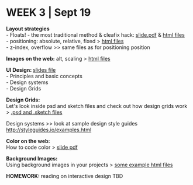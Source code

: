 <h1>WEEK 3 | Sept 19 </h1>

<p><strong>Layout strategies</strong><br>
- Floats! - the most traditional method & cleafix hack:
<a href="IntrotoWeb_W3d_Float.pdf">slide.pdf</a> & <a href="https://github.com/miraalibek/NYU_IDM_IntroToWeb/tree/master/W3_Sept17/floats">html files</a> <br>
- positioning: absolute, relative, fixed > <a href="https://github.com/miraalibek/NYU_IDM_IntroToWeb/tree/master/W3_Sept17/positioning_plus">html files</a><br>
- z-index, overflow >> same files as for positioning position</p>
<p><strong>Images on the web:</strong> alt, scaling > <a href="https://github.com/miraalibek/NYU_IDM_IntroToWeb/tree/master/W3_Sept17/image">html files</a></p>
<p><strong>UI Design: </strong><a href="IntrotoWeb_W3_DesigningforWeb.pdf">slides file</a><br>
- Principles and basic concepts<br>
- Design systems<br>
- Design Grids<br>
</p>
<p><strong>Design Grids:</strong><br>
Let's look inside psd and sketch files and check out how design grids work > <a href="https://github.com/miraalibek/NYU_IDM_IntroToWeb/tree/master/W3_Sept19/sketch_psd">.psd and .sketch files</a></p>
<p>Design systems >> look at sample design style guides <a href="http://styleguides.io/examples.html" >http://styleguides.io/examples.html</a></p>
<p><strong>Color on the web:</strong><br>
How to code color > <a href="IntrotoWeb_W3c_Color.pdf">slide pdf</a></p>
<p><strong>Background Images:</strong><br>
Using background images in your projects > <a href="https://github.com/miraalibek/NYU_IDM_IntroToWeb/tree/master/W3_Sept19/background_image">some example html files</a></p>
<p><strong>HOMEWORK: </strong>reading on interactive design TBD</p>
